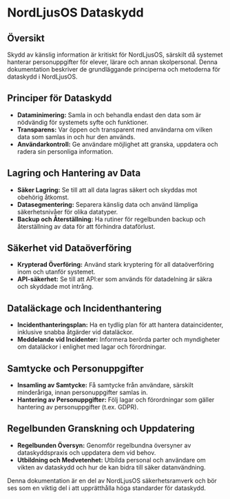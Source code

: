 # NordLjusOS Dataskydd

## Översikt

Skydd av känslig information är kritiskt för NordLjusOS, särskilt då systemet hanterar personuppgifter för elever, lärare och annan skolpersonal. Denna dokumentation beskriver de grundläggande principerna och metoderna för dataskydd i NordLjusOS.

## Principer för Dataskydd

- **Dataminimering:** Samla in och behandla endast den data som är nödvändig för systemets syfte och funktioner.
- **Transparens:** Var öppen och transparent med användarna om vilken data som samlas in och hur den används.
- **Användarkontroll:** Ge användare möjlighet att granska, uppdatera och radera sin personliga information.

## Lagring och Hantering av Data

- **Säker Lagring:** Se till att all data lagras säkert och skyddas mot obehörig åtkomst.
- **Datasegmentering:** Separera känslig data och använd lämpliga säkerhetsnivåer för olika datatyper.
- **Backup och Återställning:** Ha rutiner för regelbunden backup och återställning av data för att förhindra dataförlust.

## Säkerhet vid Dataöverföring

- **Krypterad Överföring:** Använd stark kryptering för all dataöverföring inom och utanför systemet.
- **API-säkerhet:** Se till att API:er som används för datadelning är säkra och skyddade mot intrång.

## Dataläckage och Incidenthantering

- **Incidenthanteringsplan:** Ha en tydlig plan för att hantera dataincidenter, inklusive snabba åtgärder vid dataläckor.
- **Meddelande vid Incidenter:** Informera berörda parter och myndigheter om dataläckor i enlighet med lagar och förordningar.

## Samtycke och Personuppgifter

- **Insamling av Samtycke:** Få samtycke från användare, särskilt minderåriga, innan personuppgifter samlas in.
- **Hantering av Personuppgifter:** Följ lagar och förordningar som gäller hantering av personuppgifter (t.ex. GDPR).

## Regelbunden Granskning och Uppdatering

- **Regelbunden Översyn:** Genomför regelbundna översyner av dataskyddspraxis och uppdatera dem vid behov.
- **Utbildning och Medvetenhet:** Utbilda personal och användare om vikten av dataskydd och hur de kan bidra till säker datanvändning.

Denna dokumentation är en del av NordLjusOS säkerhetsramverk och bör ses som en viktig del i att upprätthålla höga standarder för dataskydd.
